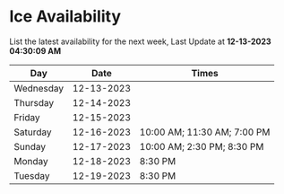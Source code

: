 # Ice Availability

List the latest availability for the next week, Last Update at **12-13-2023 04:30:09 AM**

| Day         | Date        | Times       |
| ----------- | ----------- | ----------- |
|Wednesday|12-13-2023||
|Thursday|12-14-2023||
|Friday|12-15-2023||
|Saturday|12-16-2023|10:00 AM; 11:30 AM; 7:00 PM|
|Sunday|12-17-2023|10:00 AM; 2:30 PM; 8:30 PM|
|Monday|12-18-2023|8:30 PM|
|Tuesday|12-19-2023|8:30 PM|
